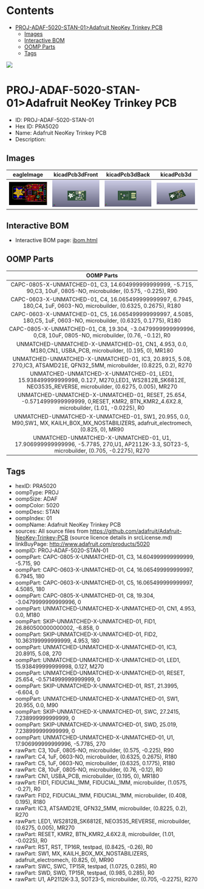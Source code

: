 



Contents
========

* [PROJ-ADAF-5020-STAN-01>Adafruit NeoKey Trinkey PCB](#proj-adaf-5020-stan-01adafruit-neokey-trinkey-pcb)
	* [Images](#images)
	* [Interactive BOM](#interactive-bom)
	* [OOMP Parts](#oomp-parts)
	* [Tags](#tags)
  
![][im]
# PROJ-ADAF-5020-STAN-01>Adafruit NeoKey Trinkey PCB

- ID: PROJ-ADAF-5020-STAN-01
- Hex ID: PRA5020
- Name: Adafruit NeoKey Trinkey PCB
- Description: 

## Images
  
  

|eagleImage|kicadPcb3dFront|kicadPcb3dBack|kicadPcb3d|
| :---: | :---: | :---: | :---: |
|[![eagleImage](eagleImage_140.png)](eagleImage_600.png)|[![kicadPcb3dFront](kicadPcb3dFront_140.png)](kicadPcb3dFront_600.png)|[![kicadPcb3dBack](kicadPcb3dBack_140.png)](kicadPcb3dBack_600.png)|[![kicadPcb3d](kicadPcb3d_140.png)](kicadPcb3d_600.png)|

## Interactive BOM

- Interactive BOM page: [ibom.html](kicad/bom/ibom.html)

## OOMP Parts
  

|OOMP Parts|
| :---: |
|CAPC-0805-X-UNMATCHED-01, C3, 14.604999999999999, -5.715, 90,C3, 10uF, 0805-NO, microbuilder, (0.575, -0.225), R90|
|CAPC-0603-X-UNMATCHED-01, C4, 16.065499999999997, 6.7945, 180,C4, 1uF, 0603-NO, microbuilder, (0.6325, 0.2675), R180|
|CAPC-0603-X-UNMATCHED-01, C5, 16.065499999999997, 4.5085, 180,C5, 1uF, 0603-NO, microbuilder, (0.6325, 0.1775), R180|
|CAPC-0805-X-UNMATCHED-01, C8, 19.304, -3.0479999999999996, 0,C8, 10uF, 0805-NO, microbuilder, (0.76, -0.12), R0|
|UNMATCHED-UNMATCHED-X-UNMATCHED-01, CN1, 4.953, 0.0, M180,CN1, USBA_PCB, microbuilder, (0.195, 0), MR180|
|UNMATCHED-UNMATCHED-X-UNMATCHED-01, IC3, 20.8915, 5.08, 270,IC3, ATSAMD21E, QFN32_5MM, microbuilder, (0.8225, 0.2), R270|
|UNMATCHED-UNMATCHED-X-UNMATCHED-01, LED1, 15.938499999999998, 0.127, M270,LED1, WS2812B_SK6812E, NEO3535_REVERSE, microbuilder, (0.6275, 0.005), MR270|
|UNMATCHED-UNMATCHED-X-UNMATCHED-01, RESET, 25.654, -0.5714999999999999, 0,RESET, KMR2, BTN_KMR2_4.6X2.8, microbuilder, (1.01, -0.0225), R0|
|UNMATCHED-UNMATCHED-X-UNMATCHED-01, SW1, 20.955, 0.0, M90,SW1, MX, KAILH_BOX_MX_NOSTABILIZERS, adafruit_electromech, (0.825, 0), MR90|
|UNMATCHED-UNMATCHED-X-UNMATCHED-01, U1, 17.906999999999996, -5.7785, 270,U1, AP2112K-3.3, SOT23-5, microbuilder, (0.705, -0.2275), R270|

## Tags

- hexID: PRA5020
- oompType: PROJ
- oompSize: ADAF
- oompColor: 5020
- oompDesc: STAN
- oompIndex: 01
- oompName: Adafruit NeoKey Trinkey PCB
- sources: All source files from https://github.com/adafruit/Adafruit-NeoKey-Trinkey-PCB (source licence details in srcLicense.md)
- linkBuyPage: http://www.adafruit.com/products/5020
- oompID: PROJ-ADAF-5020-STAN-01
- oompPart: CAPC-0805-X-UNMATCHED-01, C3, 14.604999999999999, -5.715, 90
- oompPart: CAPC-0603-X-UNMATCHED-01, C4, 16.065499999999997, 6.7945, 180
- oompPart: CAPC-0603-X-UNMATCHED-01, C5, 16.065499999999997, 4.5085, 180
- oompPart: CAPC-0805-X-UNMATCHED-01, C8, 19.304, -3.0479999999999996, 0
- oompPart: UNMATCHED-UNMATCHED-X-UNMATCHED-01, CN1, 4.953, 0.0, M180
- oompPart: SKIP-UNMATCHED-X-UNMATCHED-01, FID1, 26.860500000000002, -6.858, 0
- oompPart: SKIP-UNMATCHED-X-UNMATCHED-01, FID2, 10.363199999999999, 4.953, 180
- oompPart: UNMATCHED-UNMATCHED-X-UNMATCHED-01, IC3, 20.8915, 5.08, 270
- oompPart: UNMATCHED-UNMATCHED-X-UNMATCHED-01, LED1, 15.938499999999998, 0.127, M270
- oompPart: UNMATCHED-UNMATCHED-X-UNMATCHED-01, RESET, 25.654, -0.5714999999999999, 0
- oompPart: SKIP-UNMATCHED-X-UNMATCHED-01, RST, 21.3995, -6.604, 0
- oompPart: UNMATCHED-UNMATCHED-X-UNMATCHED-01, SW1, 20.955, 0.0, M90
- oompPart: SKIP-UNMATCHED-X-UNMATCHED-01, SWC, 27.2415, 7.238999999999999, 0
- oompPart: SKIP-UNMATCHED-X-UNMATCHED-01, SWD, 25.019, 7.238999999999999, 0
- oompPart: UNMATCHED-UNMATCHED-X-UNMATCHED-01, U1, 17.906999999999996, -5.7785, 270
- rawPart: C3, 10uF, 0805-NO, microbuilder, (0.575, -0.225), R90
- rawPart: C4, 1uF, 0603-NO, microbuilder, (0.6325, 0.2675), R180
- rawPart: C5, 1uF, 0603-NO, microbuilder, (0.6325, 0.1775), R180
- rawPart: C8, 10uF, 0805-NO, microbuilder, (0.76, -0.12), R0
- rawPart: CN1, USBA_PCB, microbuilder, (0.195, 0), MR180
- rawPart: FID1, FIDUCIAL_1MM, FIDUCIAL_1MM, microbuilder, (1.0575, -0.27), R0
- rawPart: FID2, FIDUCIAL_1MM, FIDUCIAL_1MM, microbuilder, (0.408, 0.195), R180
- rawPart: IC3, ATSAMD21E, QFN32_5MM, microbuilder, (0.8225, 0.2), R270
- rawPart: LED1, WS2812B_SK6812E, NEO3535_REVERSE, microbuilder, (0.6275, 0.005), MR270
- rawPart: RESET, KMR2, BTN_KMR2_4.6X2.8, microbuilder, (1.01, -0.0225), R0
- rawPart: RST, RST, TP16R, testpad, (0.8425, -0.26), R0
- rawPart: SW1, MX, KAILH_BOX_MX_NOSTABILIZERS, adafruit_electromech, (0.825, 0), MR90
- rawPart: SWC, SWC, TP15R, testpad, (1.0725, 0.285), R0
- rawPart: SWD, SWD, TP15R, testpad, (0.985, 0.285), R0
- rawPart: U1, AP2112K-3.3, SOT23-5, microbuilder, (0.705, -0.2275), R270



[im]: kicadPcb3d_450.png
